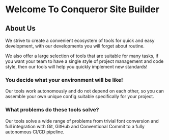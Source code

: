 # Welcome To Conqueror Site Builder

## About Us

We strive to create a convenient ecosystem of tools for quick and easy development,
with our developments you will forget about routine.

We also offer a large selection of tools that are suitable for many tasks, if you want your team to have a single style of project management and code style, then our tools will help you quickly implement new standards!

### You decide what your environment will be like!

Our tools work autonomously and do not depend on each other, so you can assemble your own unique config suitable specifically for your project.

### What problems do these tools solve?

Our tools solve a wide range of problems from trivial font conversion and full integration with Git, GitHub and Conventional Commit to a fully autonomous CI/CD pipeline.
